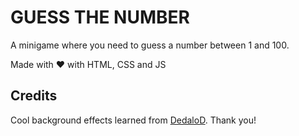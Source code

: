 # GUESS THE NUMBER

A minigame where you need to guess a number between 1 and 100.

Made with ❤ with HTML, CSS and JS

## Credits

Cool background effects learned from [DedaloD](https://codepen.io/DedaloD/pen/qBgmovJ).
Thank you!